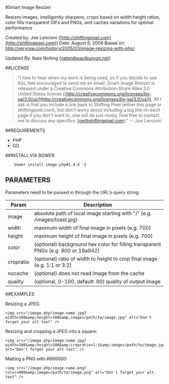 #Smart Image Resizer

Resizes images, intelligently sharpens, crops based on width:height ratios, color fills
transparent GIFs and PNGs, and caches variations for optimal performance

Created by: Joe Lencioni ([http://shiftingpixel.com](http://shiftingpixel.com))
Date: August 6, 2008
Based on: http://veryraw.com/history/2005/03/image-resizing-with-php/

Updated By: Nate Nolting ([naten@paulbunyan.net](mailto:naten@paulbunyan.net))

##LICENSE

> "I love to hear when my work is being used, so if you decide to use this, feel encouraged
> to send me an email. Smart Image Resizer is released under a Creative Commons
> Attribution-Share Alike 3.0 United States license
> ([http://creativecommons.org/licenses/by-sa/3.0/us/](http://creativecommons.org/licenses/by-sa/3.0/us/)). All I ask is that you include a link
> back to Shifting Pixel (either this page or shiftingpixel.com), but don't worry about
> including a big link on each page if you don't want to; one will do just nicely. Feel
> free to contact me to discuss any specifics ([joe@shiftingpixel.com](mailto:joe@shiftingpixel.com))."
-- Joe Lencioni

##REQUIREMENTS

* PHP
* GD

##INSTALL VIA BOWER

```
    bower install image.php#1.4.4 -S
```

## PARAMETERS

Parameters need to be passed in through the URL's query string:

| Param  | Description |
|---|---|
|  image | absolute path of local image starting with "/" (e.g. /images/toast.jpg) |
|  width | maximum width of final image in pixels (e.g. 700) |
|  height | maximum height of final image in pixels (e.g. 700) |
|  color | (optional) background hex color for filling transparent PNGs (e.g. 900 or 16a942) |
|  cropratio | (optional) ratio of width to height to crop final image (e.g. 1:1 or 3:2) |
|  nocache | (optional) does not read image from the cache |
|  quality | (optional, 0-100, default: 90) quality of output image |

##EXAMPLES

Resizing a JPEG:

```
<img src="/image.php/image-name.jpg?width=100&amp;height=100&amp;image=/path/to/image.jpg" alt="Don't forget your alt text" />
```

Resizing and cropping a JPEG into a square:

```
<img src="/image.php/image-name.jpg?width=100&amp;height=100&amp;cropratio=1:1&amp;image=/path/to/image.jpg" alt="Don't forget your alt text" />
```

Matting a PNG with #990000:
```
<img src="/image.php/image-name.png?color=900&amp;image=/path/to/image.png" alt="Don't forget your alt text" />
```

